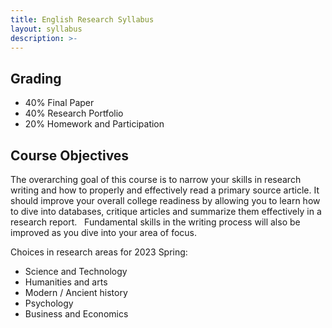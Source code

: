 ```yaml
---
title: English Research Syllabus
layout: syllabus
description: >-
---
```

## Grading

  - 40% Final Paper
  - 40% Research Portfolio
  - 20% Homework and Participation

## Course Objectives
The overarching goal of this course is to narrow your skills in research writing and how to properly and effectively read a primary source article. It should improve your overall college readiness by allowing you to learn how to dive into databases, critique articles and summarize them effectively in a research report.
 
Fundamental skills in the writing process will also be improved as you dive into your area of focus.

Choices in research areas for 2023 Spring:
- Science and Technology
- Humanities and arts
- Modern / Ancient history
- Psychology
- Business and Economics